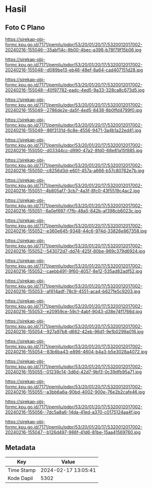 # Hasil

## Foto C Plano

https://sirekap-obj-formc.kpu.go.id/7171/pemilu/pdpr/53/20/01/20/17/5320012017002-20240216-155046--35abf14c-9b00-4bec-a398-b78f79f15b06.jpg

https://sirekap-obj-formc.kpu.go.id/7171/pemilu/pdpr/53/20/01/20/17/5320012017002-20240216-155048--d089be13-eb46-48ef-8a64-cad407151d28.jpg

https://sirekap-obj-formc.kpu.go.id/7171/pemilu/pdpr/53/20/01/20/17/5320012017002-20240216-155048--40f97782-eadc-4ed5-9a33-328ca8c673d5.jpg

https://sirekap-obj-formc.kpu.go.id/7171/pemilu/pdpr/53/20/01/20/17/5320012017002-20240216-155049--2786de2e-da5f-4ed5-8438-8b0ffd4799f0.jpg

https://sirekap-obj-formc.kpu.go.id/7171/pemilu/pdpr/53/20/01/20/17/5320012017002-20240216-155049--86f3131d-6c8e-4556-9471-3a4b1a22ed41.jpg

https://sirekap-obj-formc.kpu.go.id/7171/pemilu/pdpr/53/20/01/20/17/5320012017002-20240216-155050--d03344cc-d990-47a2-8fd0-68e81a15f885.jpg

https://sirekap-obj-formc.kpu.go.id/7171/pemilu/pdpr/53/20/01/20/17/5320012017002-20240216-155050--c8256d3d-e601-457a-a666-b57c80762e7b.jpg

https://sirekap-obj-formc.kpu.go.id/7171/pemilu/pdpr/53/20/01/20/17/5320012017002-20240216-155051--4b805af7-3cb7-4a3f-8fc0-43f5519c4ac2.jpg

https://sirekap-obj-formc.kpu.go.id/7171/pemilu/pdpr/53/20/01/20/17/5320012017002-20240216-155051--6a0ef697-f7fb-48a5-842b-af398cb6023c.jpg

https://sirekap-obj-formc.kpu.go.id/7171/pemilu/pdpr/53/20/01/20/17/5320012017002-20240216-155052--e360e645-9348-44c6-974d-33826e867358.jpg

https://sirekap-obj-formc.kpu.go.id/7171/pemilu/pdpr/53/20/01/20/17/5320012017002-20240216-155052--543072d7-dd74-425f-80be-969c379d6924.jpg

https://sirekap-obj-formc.kpu.go.id/7171/pemilu/pdpr/53/20/01/20/17/5320012017002-20240216-155052--caebb491-9f60-4057-8e12-535ad82adf52.jpg

https://sirekap-obj-formc.kpu.go.id/7171/pemilu/pdpr/53/20/01/20/17/5320012017002-20240216-155053--af614adf-78c9-4551-aca4-b627fe5c9203.jpg

https://sirekap-obj-formc.kpu.go.id/7171/pemilu/pdpr/53/20/01/20/17/5320012017002-20240216-155053--e20959ce-59c1-4abf-9043-d38e74f1766d.jpg

https://sirekap-obj-formc.kpu.go.id/7171/pemilu/pdpr/53/20/01/20/17/5320012017002-20240216-155054--927a97b8-d662-42eb-96d1-9e1b0299a016.jpg

https://sirekap-obj-formc.kpu.go.id/7171/pemilu/pdpr/53/20/01/20/17/5320012017002-20240216-155054--83b6ba43-e896-4604-b4a3-b5e3028a4072.jpg

https://sirekap-obj-formc.kpu.go.id/7171/pemilu/pdpr/53/20/01/20/17/5320012017002-20240216-155055--01239c14-3d6d-42d7-9bf3-0c39dfb95a71.jpg

https://sirekap-obj-formc.kpu.go.id/7171/pemilu/pdpr/53/20/01/20/17/5320012017002-20240216-155055--a3bb6a6a-90bd-4002-900e-76e2b2cafe46.jpg

https://sirekap-obj-formc.kpu.go.id/7171/pemilu/pdpr/53/20/01/20/17/5320012017002-20240216-155056--7dc5a8a6-14da-41ed-a370-c0175124aa4f.jpg

https://sirekap-obj-formc.kpu.go.id/7171/pemilu/pdpr/53/20/01/20/17/5320012017002-20240216-155047--b126d497-986f-41d6-81be-15aa41569760.jpg


## Metadata

| Key        | Value               |
| ---------- | ------------------- |
| Time Stamp | 2024-02-17 13:05:41 |
| Kode Dapil | 5302                |



